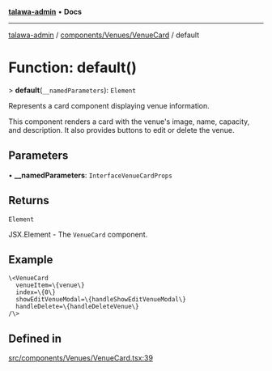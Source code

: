 [**talawa-admin**](../../../../README.md) • **Docs**

***

[talawa-admin](../../../../modules.md) / [components/Venues/VenueCard](../README.md) / default

# Function: default()

\> **default**(`__namedParameters`): `Element`

Represents a card component displaying venue information.

This component renders a card with the venue's image, name, capacity, and description.
It also provides buttons to edit or delete the venue.

## Parameters

• **\_\_namedParameters**: `InterfaceVenueCardProps`

## Returns

`Element`

JSX.Element - The `VenueCard` component.

## Example

```tsx
\<VenueCard
  venueItem=\{venue\}
  index=\{0\}
  showEditVenueModal=\{handleShowEditVenueModal\}
  handleDelete=\{handleDeleteVenue\}
/\>
```

## Defined in

[src/components/Venues/VenueCard.tsx:39](https://github.com/PalisadoesFoundation/talawa-admin/blob/4bef0939e3fab4672bfd3599312195b8557e01a3/src/components/Venues/VenueCard.tsx#L39)

